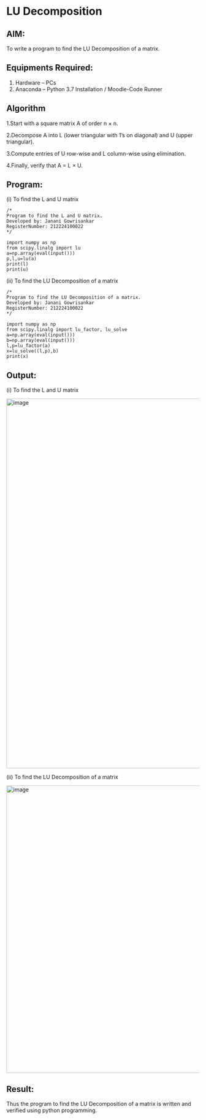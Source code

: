 # LU Decomposition 

## AIM:
To write a program to find the LU Decomposition of a matrix.

## Equipments Required:
1. Hardware – PCs
2. Anaconda – Python 3.7 Installation / Moodle-Code Runner

## Algorithm

1.Start with a square matrix A of order n × n.

2.Decompose A into L (lower triangular with 1’s on diagonal) and U (upper triangular).

3.Compute entries of U row-wise and L column-wise using elimination.

4.Finally, verify that A = L × U.

## Program:
(i) To find the L and U matrix
```
/*
Program to find the L and U matrix.
Developed by: Janani Gowrisankar
RegisterNumber: 212224100022
*/

import numpy as np
from scipy.linalg import lu
a=np.array(eval(input()))
p,l,u=lu(a)
print(l)
print(u)
```
(ii) To find the LU Decomposition of a matrix
```
/*
Program to find the LU Decomposition of a matrix.
Developed by: Janani Gowrisankar
RegisterNumber: 212224100022
*/

import numpy as np
from scipy.linalg import lu_factor, lu_solve
a=np.array(eval(input()))
b=np.array(eval(input()))
l,p=lu_factor(a)
x=lu_solve((l,p),b)
print(x)

```
## Output:
(i) To find the L and U matrix


<img width="1184" height="965" alt="image" src="https://github.com/user-attachments/assets/8e5f680a-bb4a-424d-8810-dbef3b66298f" />

(ii) To find the LU Decomposition of a matrix


<img width="1185" height="750" alt="image" src="https://github.com/user-attachments/assets/7407bb6f-3c46-4431-93aa-ac5497986788" />



## Result:
Thus the program to find the LU Decomposition of a matrix is written and verified using python programming.

